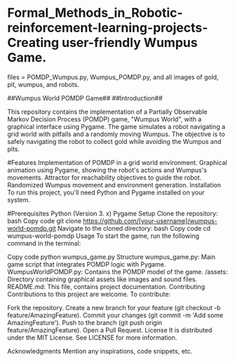 # Formal_Methods_in_Robotic-reinforcement-learning-projects-Creating user-friendly Wumpus Game.
files = POMDP_Wumpus.py, Wumpus_POMDP.py, and all images of gold, pit, wumpus, and robots.

##Wumpus World POMDP Game##
##Introduction##

This repository contains the implementation of a Partially Observable Markov Decision Process (POMDP) game, "Wumpus World", with a graphical interface using Pygame. The game simulates a robot navigating a grid world with pitfalls and a randomly moving Wumpus. The objective is to safely navigating the robot to collect gold while avoiding the Wumpus and pits.

#Features
Implementation of POMDP in a grid world environment.
Graphical animation using Pygame, showing the robot's actions and Wumpus's movements.
Attractor for reachability objectives to guide the robot.
Randomized Wumpus movement and environment generation.
Installation
To run this project, you'll need Python and Pygame installed on your system.

#Prerequisites
Python (Version 3. x)
Pygame
Setup
Clone the repository:
bash
Copy code
git clone https://github.com/[your-username]/wumpus-world-pomdp.git
Navigate to the cloned directory:
bash
Copy code
cd wumpus-world-pomdp
Usage
To start the game, run the following command in the terminal:

Copy code
python wumpus_game.py
Structure
wumpus_game.py: Main game script that integrates POMDP logic with Pygame.
WumpusWorldPOMDP.py: Contains the POMDP model of the game.
/assets: Directory containing graphical assets like images and sound files.
README.md: This file, contains project documentation.
Contributing
Contributions to this project are welcome. To contribute:

Fork the repository.
Create a new branch for your feature (git checkout -b feature/AmazingFeature).
Commit your changes (git commit -m 'Add some AmazingFeature').
Push to the branch (git push origin feature/AmazingFeature).
Open a Pull Request.
License
It is distributed under the MIT License. See LICENSE for more information.

Acknowledgments
Mention any inspirations, code snippets, etc.

